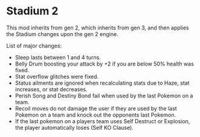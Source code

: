 Stadium 2
====================

This mod inherits from gen 2, which inherits from gen 3, and then applies the Stadium changes upon the gen 2 engine.

List of major changes:

 * Sleep lasts between 1 and 4 turns.
 * Belly Drum boosting your attack by +2 if you are below 50% health was fixed.
 * Stat overflow glitches were fixed.
 * Status ailments are ignored when recalculating stats due to Haze, stat increases, or stat decreases.
 * Perish Song and Destiny Bond fail when used by the last Pokemon on a team.
 * Recoil moves do not damage the user if they are used by the last Pokemon on a team and knock out the opponents last Pokemon.
 * If the last pokemon on a players team uses Self Destruct or Explosion, the player automatically loses (Self KO Clause).
